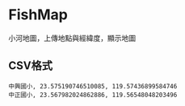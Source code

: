 # FishMap
小河地圖，上傳地點與經緯度，顯示地圖
## CSV格式
``` 
中興國小, 23.575190746510085, 119.57436899584746
中正國小, 23.567982024862886, 119.56548048203496
```

